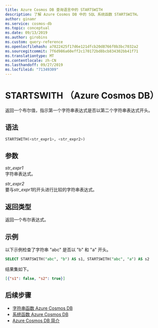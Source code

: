 ```yaml
---
title: Azure Cosmos DB 查询语言中的 STARTSWITH
description: 了解 Azure Cosmos DB 中的 SQL 系统函数 STARTSWITH。
author: ginamr
ms.service: cosmos-db
ms.topic: conceptual
ms.date: 09/13/2019
ms.author: girobins
ms.custom: query-reference
ms.openlocfilehash: a7822425f17d6e121dfcb20d8766f0b3bc7032a2
ms.sourcegitcommit: 7f6d986a60eff2c170172bd8bcb834302bb41f71
ms.translationtype: MT
ms.contentlocale: zh-CN
ms.lasthandoff: 09/27/2019
ms.locfileid: "71349309"
---
```

# <a name="startswith-azure-cosmos-db"></a>STARTSWITH （Azure Cosmos DB）
 返回一个布尔值，指示第一个字符串表达式是否以第二个字符串表达式开头。  
  
## <a name="syntax"></a>语法
  
```sql
STARTSWITH(<str_expr1>, <str_expr2>)  
```  
  
## <a name="arguments"></a>参数
  
*str_expr1*  
   字符串表达式。
  
*str_expr2*  
   要与*str_expr1*的开头进行比较的字符串表达式。

## <a name="return-types"></a>返回类型
  
  返回一个布尔表达式。  
  
## <a name="examples"></a>示例
  
  以下示例检查了字符串 "abc" 是否以 "b" 和 "a" 开头。  
  
```sql
SELECT STARTSWITH("abc", "b") AS s1, STARTSWITH("abc", "a") AS s2  
```  
  
 结果集如下。  
  
```json
[{"s1": false, "s2": true}]  
```  

## <a name="next-steps"></a>后续步骤

- [字符串函数 Azure Cosmos DB](sql-query-string-functions.md)
- [系统函数 Azure Cosmos DB](sql-query-system-functions.md)
- [Azure Cosmos DB 简介](introduction.md)

